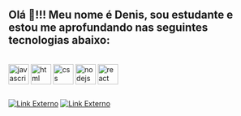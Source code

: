 ## Olá 👋!!! Meu nome é Denis, sou estudante e estou me aprofundando nas seguintes tecnologias abaixo: 

<div style="display: inline_block"><br/>
   <img align="center" alt="javascript" heigth="30" width="40" src="https://cdn.jsdelivr.net/gh/devicons/devicon/icons/javascript/javascript-original.svg">
   <img align="center" alt="html" heigth="30" width="40" src="https://cdn.jsdelivr.net/gh/devicons/devicon/icons/html5/html5-original.svg">
   <img align="center" alt="css" heigth="30" width="40" src="https://cdn.jsdelivr.net/gh/devicons/devicon/icons/css3/css3-original.svg">
   <img align="center" alt="nodejs" heigth="30" width="40" src="https://cdn.jsdelivr.net/gh/devicons/devicon/icons/nodejs/nodejs-original-wordmark.svg">
   <img align="center" alt="react" heigth="30" width="40" src="https://cdn.jsdelivr.net/gh/devicons/devicon/icons/react/react-original.svg">
</div>

##

<div>
  <a href="https://www.linkedin.com/in/denis-vilas-boas-9058a023b/" target="_blank"><img src="https://img.shields.io/badge/-LinkedIn-%230077B5?style=for-the-badge&logo=linkedin&logoColor=white" target="_blank" title="Link Externo"></a>
  <a href = "mailto: denisssvilasboas@gmail.com"><img src="https://img.shields.io/badge/Gmail-D14836?style=for-the-badge&logo=gmail&logoColor=white" target="_blank" title="Link Externo"></a>
</div>






